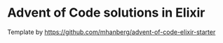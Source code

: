 # Advent of Code solutions in Elixir 
Template by https://github.com/mhanberg/advent-of-code-elixir-starter
